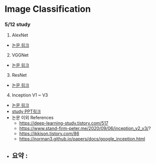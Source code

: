 # Image Classification

### 5/12 study
1. AlexNet
- [논문 링크](https://www.nvidia.cn/content/tesla/pdf/machine-learning/imagenet-classification-with-deep-convolutional-nn.pdf)

2. VGGNet
- [논문 링크](https://arxiv.org/abs/1409.1556)

3. ResNet
- [논문 링크](https://arxiv.org/abs/1512.03385)

4. Inception V1 ~ V3
  - [논문 링크](https://arxiv.org/abs/1512.00567)
  - [study PPT링크](https://docs.google.com/presentation/d/197SMZgEppGqs4sU3dC4gjvAoTdzxLs1eYOAYVLXEba4/edit?usp=sharing)
  - 논문 이외 References
    - https://deep-learning-study.tistory.com/517
    - https://www.stand-firm-peter.me/2020/09/06/inception_v2_v3/?
    - https://ikkison.tistory.com/86
    - https://norman3.github.io/papers/docs/google_inception.html
  - 요약 : 
    - 
